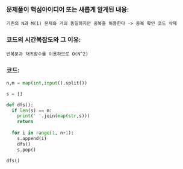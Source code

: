 ### 문제풀이 핵심아이디어 또는 새롭게 알게된 내용: 
    기존의 N과 M(1) 문제와 거의 동일하지만 중복을 허용한다 -> 중복 확인 코드 삭제
    
### 코드의 시간복잡도와 그 이유:
    반복문과 재귀함수를 이용하므로 O(N^2)

### 코드:
```python
n,m = map(int,input().split())

s = []

def dfs():
  if len(s) == m:
    print(' '.join(map(str,s)))
    return
    
  for i in range(1, n+1):
    s.append(i)
    dfs()
    s.pop()
    
dfs()
```
